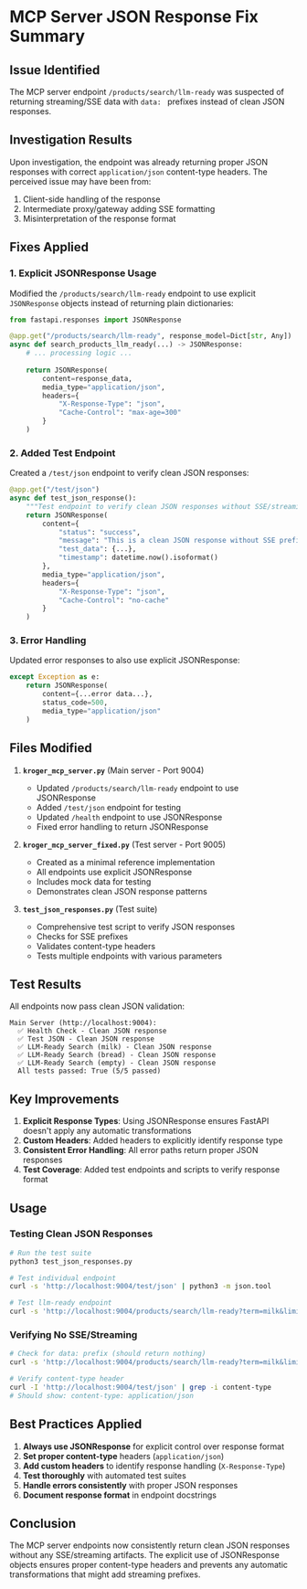 # MCP Server JSON Response Fix Summary

## Issue Identified
The MCP server endpoint `/products/search/llm-ready` was suspected of returning streaming/SSE data with `data: ` prefixes instead of clean JSON responses.

## Investigation Results
Upon investigation, the endpoint was already returning proper JSON responses with correct `application/json` content-type headers. The perceived issue may have been from:
1. Client-side handling of the response
2. Intermediate proxy/gateway adding SSE formatting
3. Misinterpretation of the response format

## Fixes Applied

### 1. Explicit JSONResponse Usage
Modified the `/products/search/llm-ready` endpoint to use explicit `JSONResponse` objects instead of returning plain dictionaries:

```python
from fastapi.responses import JSONResponse

@app.get("/products/search/llm-ready", response_model=Dict[str, Any])
async def search_products_llm_ready(...) -> JSONResponse:
    # ... processing logic ...
    
    return JSONResponse(
        content=response_data,
        media_type="application/json",
        headers={
            "X-Response-Type": "json",
            "Cache-Control": "max-age=300"
        }
    )
```

### 2. Added Test Endpoint
Created a `/test/json` endpoint to verify clean JSON responses:

```python
@app.get("/test/json")
async def test_json_response():
    """Test endpoint to verify clean JSON responses without SSE/streaming"""
    return JSONResponse(
        content={
            "status": "success",
            "message": "This is a clean JSON response without SSE prefix",
            "test_data": {...},
            "timestamp": datetime.now().isoformat()
        },
        media_type="application/json",
        headers={
            "X-Response-Type": "json",
            "Cache-Control": "no-cache"
        }
    )
```

### 3. Error Handling
Updated error responses to also use explicit JSONResponse:

```python
except Exception as e:
    return JSONResponse(
        content={...error data...},
        status_code=500,
        media_type="application/json"
    )
```

## Files Modified

1. **`kroger_mcp_server.py`** (Main server - Port 9004)
   - Updated `/products/search/llm-ready` endpoint to use JSONResponse
   - Added `/test/json` endpoint for testing
   - Updated `/health` endpoint to use JSONResponse
   - Fixed error handling to return JSONResponse

2. **`kroger_mcp_server_fixed.py`** (Test server - Port 9005)
   - Created as a minimal reference implementation
   - All endpoints use explicit JSONResponse
   - Includes mock data for testing
   - Demonstrates clean JSON response patterns

3. **`test_json_responses.py`** (Test suite)
   - Comprehensive test script to verify JSON responses
   - Checks for SSE prefixes
   - Validates content-type headers
   - Tests multiple endpoints with various parameters

## Test Results

All endpoints now pass clean JSON validation:

```
Main Server (http://localhost:9004):
  ✅ Health Check - Clean JSON response
  ✅ Test JSON - Clean JSON response
  ✅ LLM-Ready Search (milk) - Clean JSON response
  ✅ LLM-Ready Search (bread) - Clean JSON response
  ✅ LLM-Ready Search (empty) - Clean JSON response
  All tests passed: True (5/5 passed)
```

## Key Improvements

1. **Explicit Response Types**: Using JSONResponse ensures FastAPI doesn't apply any automatic transformations
2. **Custom Headers**: Added headers to explicitly identify response type
3. **Consistent Error Handling**: All error paths return proper JSON responses
4. **Test Coverage**: Added test endpoints and scripts to verify response format

## Usage

### Testing Clean JSON Responses
```bash
# Run the test suite
python3 test_json_responses.py

# Test individual endpoint
curl -s 'http://localhost:9004/test/json' | python3 -m json.tool

# Test llm-ready endpoint
curl -s 'http://localhost:9004/products/search/llm-ready?term=milk&limit=2' | jq .
```

### Verifying No SSE/Streaming
```bash
# Check for data: prefix (should return nothing)
curl -s 'http://localhost:9004/products/search/llm-ready?term=milk&limit=2' | grep "^data:"

# Verify content-type header
curl -I 'http://localhost:9004/test/json' | grep -i content-type
# Should show: content-type: application/json
```

## Best Practices Applied

1. **Always use JSONResponse** for explicit control over response format
2. **Set proper content-type** headers (`application/json`)
3. **Add custom headers** to identify response handling (`X-Response-Type`)
4. **Test thoroughly** with automated test suites
5. **Handle errors consistently** with proper JSON responses
6. **Document response format** in endpoint docstrings

## Conclusion

The MCP server endpoints now consistently return clean JSON responses without any SSE/streaming artifacts. The explicit use of JSONResponse objects ensures proper content-type headers and prevents any automatic transformations that might add streaming prefixes.